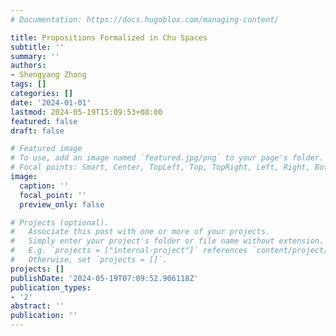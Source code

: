 ```yaml
---
# Documentation: https://docs.hugoblox.com/managing-content/

title: Propositions Formalized in Chu Spaces
subtitle: ''
summary: ''
authors:
- Shengyang Zhong
tags: []
categories: []
date: '2024-01-01'
lastmod: 2024-05-19T15:09:53+08:00
featured: false
draft: false

# Featured image
# To use, add an image named `featured.jpg/png` to your page's folder.
# Focal points: Smart, Center, TopLeft, Top, TopRight, Left, Right, BottomLeft, Bottom, BottomRight.
image:
  caption: ''
  focal_point: ''
  preview_only: false

# Projects (optional).
#   Associate this post with one or more of your projects.
#   Simply enter your project's folder or file name without extension.
#   E.g. `projects = ["internal-project"]` references `content/project/deep-learning/index.md`.
#   Otherwise, set `projects = []`.
projects: []
publishDate: '2024-05-19T07:09:52.906118Z'
publication_types:
- '2'
abstract: ''
publication: ''
---
```

